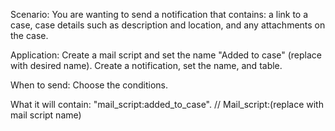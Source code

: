 Scenario: You are wanting to send a notification that contains: a link to a case, case details such as description and location, and any attachments on the case. 

Application: Create a mail script and set the name "Added to case" (replace with desired name). Create a notification, set the name, and table.

When to send: 
Choose the conditions.

What it will contain: 
"mail_script:added_to_case". // Mail_script:(replace with mail script name)